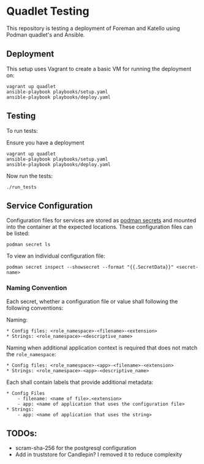 # Quadlet Testing

This repository is testing a deployment of Foreman and Katello using Podman quadlet's and Ansible.

## Deployment

This setup uses Vagrant to create a basic VM for running the deployment on:

```
vagrant up quadlet
ansible-playbook playbooks/setup.yaml
ansible-playbook playbooks/deploy.yaml
```


## Testing

To run tests:

Ensure you have a deployment
```
vagrant up quadlet
ansible-playbook playbooks/setup.yaml
ansible-playbook playbooks/deploy.yaml
```

Now run the tests:

```
./run_tests
```

## Service Configuration

Configuration files for services are stored as [podman secrets](https://docs.podman.io/en/latest/markdown/podman-secret-create.1.html) and mounted into the container at the expected locations. These configuration files can be listed:

```
podman secret ls
```

To view an individual configuration file:

```
podman secret inspect --showsecret --format "{{.SecretData}}" <secret-name>
```

### Naming Convention

Each secret, whether a configuration file or value shall following the following conventions:

Naming:

    * Config files: <role_namespace>-<filename>-<extension>
    * Strings: <role_namespace>-<descriptive_name>

Naming when additional application context is required that does not match the `role_namespace`:

    * Config files: <role_namespace>-<app>-<filename>-<extension>
    * Strings: <role_namespace>-<app>-<descriptive_name>

Each shall contain labels that provide additional metadata:

    * Config Files
        - filename: <name of file>.<extension>
        - app: <name of application that uses the configuration file>
    * Strings:
        - app: <name of application that uses the string>

## TODOs:

 * scram-sha-256 for the postgresql configuration
 * Add in truststore for Candlepin? I removed it to reduce complexity

